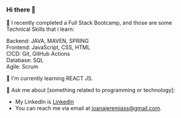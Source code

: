 ### Hi there 👋


 🚀 I recently completed a Full Stack Bootcamp, and those are some Technical Skills that i learn:

Backend: JAVA, MAVEN, SPRING   
Frontend: JavaScript, CSS, HTML  
CICD: Git, GitHub Actions  
Database: SQL  
Agile: Scrum



 🌱 I'm currently learning REACT JS.

 

 💬 Ask me about [something related to programming or technology]:

- My LinkedIn is [LinkedIn](https://www.linkedin.com/in/joanajeremias/)
- You can reach me via email at [joanajeremiass@gmail.com](mailto:joanajeremiass@gmail.com).


